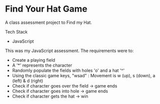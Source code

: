 # Find Your Hat Game

A class assessment project to Find my Hat.

Tech Stack
* JavaScript

This was my JavaScript assessment. The requirements were to:
* Create a playing field
* A '*' represents the character
* Randomly populate the fields with holes 'o' and a hat '^'
* Using the classic game keys, "wsad" : Movement is w (up), s (down), a (left) & d (right)
* Check if character goes over the field -> game ends
* Check if character goes into hole -> game ends
* Check if character gets the hat -> win

